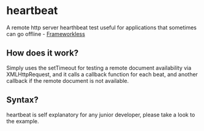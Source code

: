 # heartbeat
A remote http server hearthbeat test useful for applications that sometimes can go offline - [Frameworkless](https://github.com/frameworkless-movement/manifesto)

## How does it work?
Simply uses the setTimeout for testing a remote document availability via XMLHttpRequest, and it calls a callback function for each beat, and another callback if the remote document is not available.

## Syntax?
heartbeat is self explanatory for any junior developer, please take a look to the example.
